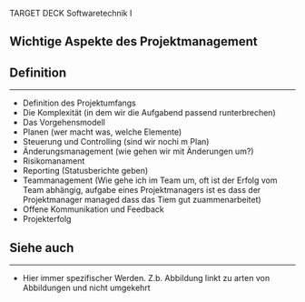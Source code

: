 
TARGET DECK
Softwaretechnik I

Wichtige Aspekte des Projektmanagement
--
## Definition
***
- Definition des Projektumfangs
- Die Komplexität (in dem wir die Aufgabend passend runterbrechen)
- Das Vorgehensmodell
- Planen (wer macht was, welche Elemente)
- Steuerung und Controlling (sind wir nochi m Plan)
- Änderungsmanagement (wie gehen wir mit Änderungen um?)
- Risikomanament
- Reporting (Statusberichte geben)
- Teammanagement (Wie gehe ich im Team um, oft ist der Erfolg vom Team abhängig, aufgabe eines Projektmanagers ist es dass der Projektmanager managed dass das Tiem gut zuammenarbeitet)
- Offene Kommunikation und Feedback
- Projekterfolg
## Siehe auch
***
* Hier immer spezifischer Werden. Z.b. Abbildung linkt zu arten von Abbildungen und nicht umgekehrt